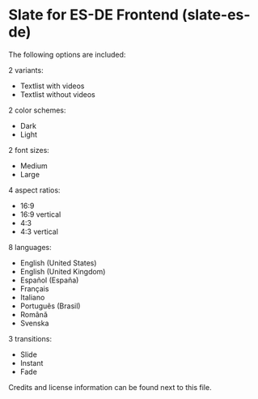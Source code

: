 # Slate for ES-DE Frontend (slate-es-de)

The following options are included:

2 variants:

- Textlist with videos
- Textlist without videos

2 color schemes:

- Dark
- Light

2 font sizes:

- Medium
- Large

4 aspect ratios:

- 16:9
- 16:9 vertical
- 4:3
- 4:3 vertical

8 languages:

- English (United States)
- English (United Kingdom)
- Español (España)
- Français
- Italiano
- Português (Brasil)
- Română
- Svenska

3 transitions:

- Slide
- Instant
- Fade

Credits and license information can be found next to this file.
